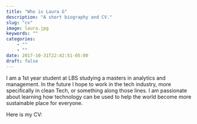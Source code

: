 ```yaml
---
title: "Who is Laura G"
description: "A short biography and CV."
slug: "cv"
image: laura.jpg
keywords: ""
categories: 
    - ""
    - ""
date: 2017-10-31T22:42:51-05:00
draft: false
---
```



I am a 1st year student at LBS studying a masters in analytics and management. 
In the future I hope to work in the tech industry, more specifically in clean Tech,
or something along those lines. I am passionate about learning how technology
can be used to help the world become more sustainable place for everyone.

Here is my CV: 